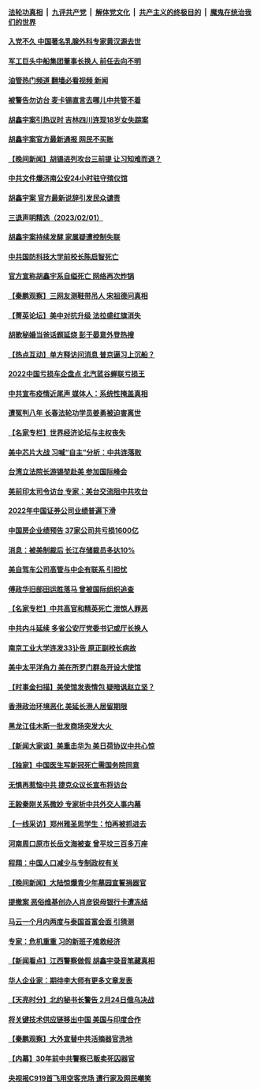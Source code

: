 ####  [法轮功真相](../../../../basic/blob/master/README.md?t=02022012) &nbsp;|&nbsp; [九评共产党](../../../../9ping.md/blob/master/README.md?t=02022012) &nbsp;|&nbsp; [解体党文化](../../../../jtdwh.md/blob/master/README.md?t=02022012)  &nbsp;|&nbsp; [共产主义的终极目的](../../../../gczydzjmd.md/blob/master/README.md?t=02022012) &nbsp;|&nbsp; [魔鬼在统治我们的世界](../../../../mgztzwmdsj.md/blob/master/README.md?t=02022012) 

#### [入党不久 中国著名乳腺外科专家黄汉源去世](../pages/nsc413/n13920807.md?t=02022012) 

#### [军工巨头中船集团董事长换人 前任去向不明](../pages/nsc413/n13920702.md?t=02022012) 

#### [油管热门频道 翻墙必看视频 新闻](http://129.146.143.75:81/youtube.html?02022012)

#### [被警告勿访台 麦卡锡直言去哪儿中共管不着](../pages/nsc413/n13920665.md?t=02022012) 

#### [胡鑫宇案引热议时 吉林四川连现18岁女失踪案](../pages/nsc413/n13920805.md?t=02022012) 

#### [胡鑫宇案官方最新通报 网民不买账](../pages/nsc413/n13920695.md?t=02022012) 

#### [【晚间新闻】胡锡进列攻台三前提 让习知难而退？](../pages/nsc413/n13920755.md?t=02022012) 



#### [中共文件爆济南公安24小时驻守殡仪馆](../pages/nsc413/n13920553.md?t=02022012) 


#### [胡鑫宇案 官方最新说辞引发民众谴责](../pages/nsc413/n13920618.md?t=02022012) 

#### [三退声明精选（2023/02/01）](../pages/nsc413/n13920550.md?t=02022012) 

#### [胡鑫宇案持续发酵 家属疑遭控制失联](../pages/nsc413/n13920467.md?t=02022012) 

#### [中共国防科技大学前校长陈启智死亡](../pages/nsc413/n13920513.md?t=02022012) 

#### [官方宣称胡鑫宇系自缢死亡 网络再次炸锅](../pages/nsc413/n13920504.md?t=02022012) 

#### [【秦鹏观察】三网友测鞋带吊人 宋祖德问真相](../pages/nsc413/n13920434.md?t=02022012) 

#### [【菁英论坛】美中对抗升级 法拉盛红旗消失](../pages/nsc413/n13920312.md?t=02022012) 

#### [胡歌秘婚当爸话题延烧 彭于晏意外登热搜](../pages/nsc413/n13920411.md?t=02022012) 

#### [【热点互动】单方释访问消息 普京逼习上沉船？](../pages/nsc413/n13920409.md?t=02022012) 

#### [2022中国亏损车企盘点 北汽蓝谷蝉联亏损王](../pages/nsc413/n13920391.md?t=02022012) 

#### [中共宣布疫情近尾声 媒体人：系统性掩盖真相](../pages/nsc413/n13920339.md?t=02022012) 

#### [遭冤判八年 长春法轮功学员姜勇被迫害离世](../pages/nsc413/n13919478.md?t=02022012) 

#### [【名家专栏】世界经济论坛与主权丧失](../pages/nsc413/n13919477.md?t=02022012) 

#### [美中芯片大战 习喊“自主”分析：中共连落败](../pages/nsc413/n13920089.md?t=02022012) 

#### [台湾立法院长游锡堃赴美 参加国际峰会](../pages/nsc413/n13920393.md?t=02022012) 

#### [美前印太司令访台 专家：美台交流阻中共攻台](../pages/nsc413/n13920067.md?t=02022012) 

#### [2022年中国证券公司业绩普遍下滑](../pages/nsc413/n13920380.md?t=02022012) 

#### [中国房企业绩预告 37家公司共亏损1600亿](../pages/nsc413/n13920349.md?t=02022012) 

#### [消息：被美制裁后 长江存储裁员多达10%](../pages/nsc413/n13920203.md?t=02022012) 

#### [美自驾车公司高管与中企有联系 引担忧](../pages/nsc413/n13920341.md?t=02022012) 

#### [傅政华旧部田运胜落马 曾被国际组织追查](../pages/nsc413/n13920347.md?t=02022012) 

#### [【名家专栏】中共高官和精英死亡 泄惊人罪恶](../pages/nsc413/n13919520.md?t=02022012) 

#### [中共内斗延续 多省公安厅党委书记或厅长换人](../pages/nsc413/n13920343.md?t=02022012) 

#### [南京工业大学连发33讣告 原正副校长病故](../pages/nsc413/n13920334.md?t=02022012) 

#### [美中太平洋角力 美在所罗门群岛开设大使馆](../pages/nsc413/n13920336.md?t=02022012) 

#### [【时事金扫描】美使馆发表情包 疑暗讽赵立坚？](../pages/nsc413/n13920282.md?t=02022012) 

#### [香港政治环境恶化 美延长港人居留期限](../pages/nsc413/n13920317.md?t=02022012) 

#### [黑龙江佳木斯一批发商场突发大火 ](../pages/nsc413/n13920238.md?t=02022012) 

#### [【新闻大家谈】美重击华为 美日荷协议中共心惊](../pages/nsc413/n13920246.md?t=02022012) 

#### [【独家】中国医生写新冠死亡需国务院同意](../pages/nsc413/n13919948.md?t=02022012) 

#### [无惧再惹恼中共 捷克众议长宣布将访台](../pages/nsc413/n13920291.md?t=02022012) 

#### [王毅秦刚关系微妙 专家析中共外交人事内幕](../pages/nsc413/n13920172.md?t=02022012) 

#### [【一线采访】郑州雅圣思学生：怕再被抓进去](../pages/nsc413/n13919311.md?t=02022012) 

#### [河南周口原市长岳文海被查 曾平坟三百多万座](../pages/nsc413/n13920118.md?t=02022012) 

#### [程翔：中国人口减少与专制政权有关](../pages/nsc413/n13920051.md?t=02022012) 


#### [【晚间新闻】大陆惊爆青少年墓园宣誓捐器官](../pages/nsc413/n13920075.md?t=02022012) 



#### [提撤案 恶俗维基创办人肖彦锐母银行卡遭冻结](../pages/nsc413/n13919889.md?t=02022012) 

#### [马云一个月内两度与泰国首富会面 引猜测](../pages/nsc413/n13919758.md?t=02022012) 

#### [专家：危机重重 习的新班子难救经济](../pages/nsc413/n13919797.md?t=02022012) 

#### [【新闻看点】江西警察做假 胡鑫宇录音笔藏真相](../pages/nsc413/n13919783.md?t=02022012) 

#### [华人企业家：期待李大师有更多文章发表](../pages/nsc413/n13919718.md?t=02022012) 


#### [【天亮时分】北约秘书长警告 2月24日俄乌决战](../pages/nsc413/n13919701.md?t=02022012) 

#### [将关键技术供应链移出中国 美国与印度合作](../pages/nsc413/n13919690.md?t=02022012) 

#### [【秦鹏观察】大外宣替中共活摘器官洗地](../pages/nsc413/n13919609.md?t=02022012) 

#### [【内幕】30年前中共警察已贩卖死囚器官](../pages/nsc413/n13919567.md?t=02022012) 

#### [央视报C919首飞用空客充场 遭行家及网民嘲笑](../pages/nsc413/n13919619.md?t=02022012) 

<img src='http://gfw-breaker.win/goodnews/indexes/nsc413.md' width='0px' height='0px'/>
